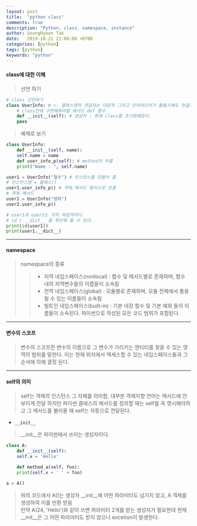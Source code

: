 ```yaml
---
layout: post
title:  "python class"
comments: true
description: "Python, class, namespace, instance"
author: SeungHyeon Tak
date:   2019-10-21 22:06:00 +0700
categories: [python]
tags: [python]
keywords: "python"
---
```

#### class에 대한 이해

> 선언 하기

```python
# class 선언하기
class UserInfo: # <- 클래스명의 첫글자는 대문자 그리고 단어와단어가 붙을시에도 첫글자에 대문자로 표기해준다.
    # class안에 구현해줘야할 메서드 def 함수
    def __init__(self): # 생성자 : 현재 class를 초기화해준다.
	pass
```

> 예제로 보기

```python
class UserInfo:
    def __init__(self, name):
	self.name = name
    def user_info_p(self): # method라 부름
	print("Name : ", self.name)

user1 = UserInfo("철수") # 인스턴스를 만들어 줌
# 인스턴스명 = 클래스()
user1.user_info_p() # 객체.메서드 형식으로 호출
# 객체.메서드
user2 = UserInfo("영희")
user2.user_info_p()

# user1과 user2는 각자 독립적이다.
# id / __dict__ 를 확인해 볼 수 있다.
print(id(user1))
print(user1.__dict__)
```

*****

#### namespace

> namespace의 종류 <br>
>> * 지역 네임스페이스(nonlocal) : 함수 및 메서드별로 존재하며, 함수 내의 지역변수들의 이름들이 소속됨 <br>
>> * 전역 네임스페이스(global) : 모듈별로 존재하며, 모듈 전체에서 통용될 수 있는 이름들이 소속됨 <br>
>> * 빌트인 네임스페이스(built-in) : 기본 네장 함수 및 기본 예외 들의 이름들이 소속된다. 파이썬으로 작성된 모든 코드 범위가 포함된다. <br>

*****

#### 변수의 스코프
> 변수의 스코프란 변수의 이름으로 그 변수가 가리키는 엔티티를 찾을 수 있는 영역의 범위를 말한다. 이는 현재 위치에서 액세스할 수 있는 네임스페이스들과 그 순서에 의해 결정 된다.

*****

#### self의 의미
> self는 객체의 인스턴스 그 자체를 의미함, 대부분 객체지향 언어는 메서드에 안보이게 전달 하지만 파이썬 클래스의 메서드를 정의할 때는 self를 꼭 명시해야하고 그 메서드를 불러올 때 self는 자동으로 전달된다.


* `__init__`

> __init__은 파이썬에서 쓰이는 생성자이다. <br>

```python
class A:
    def __init__(self):
	self.x = 'Hello'
    
    def method_a(self, foo):
	print(self.x + ' ' + foo)

a = A()
```

> 위의 코드에서 A()는 생성자 __init__에 어떤 파라미터도 넘기지 않고, A 객체를 생성하여 이를 반환 받음 <br>
> 만약 A(24, 'Hello')와 같이 쓰면 파라미터 2개를 받는 생성자가 필요한데 현재 __init__은 그 어떤 파라미터도 받지 않으니 excetion이 발생한다.

